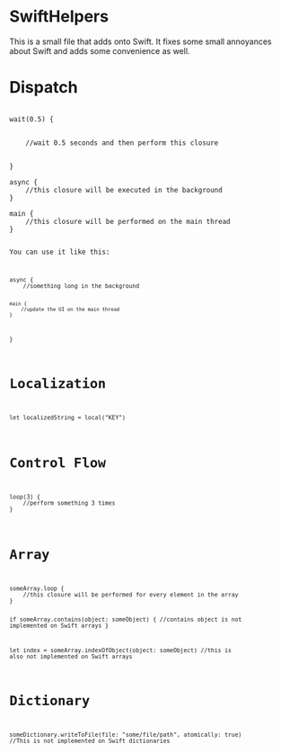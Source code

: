 SwiftHelpers
============

This is a small file that adds onto Swift. It fixes some small annoyances about Swift and adds some convenience as well. 


Dispatch
============
<code>
wait(0.5) {
<br />
    //wait 0.5 seconds and then perform this closure
<br />
}
</code>

<code>
async {
    //this closure will be executed in the background
}
</code>

<code>
main {
    //this closure will be performed on the main thread
}

You can use it like this:

<code>
async {
    //something long in the background 

    main {
        //update the UI on the main thread
    }
}
</code>

Localization
============

<code>
let localizedString = local("KEY")
</code>

Control Flow
============

<code>
loop(3) {
    //perform something 3 times
}
</code>

Array
============

<code>
someArray.loop {
    //this closure will be performed for every element in the array
}

if someArray.contains(object: someObject) {
    //contains object is not implemented on Swift arrays
}

let index = someArray.indexOfObject(object: someObject)
//this is also not implemented on Swift arrays
</code>

Dictionary
============

<code>
someDictionary.writeToFile(file: "some/file/path", atomically: true)
//This is not implemented on Swift dictionaries
</code>